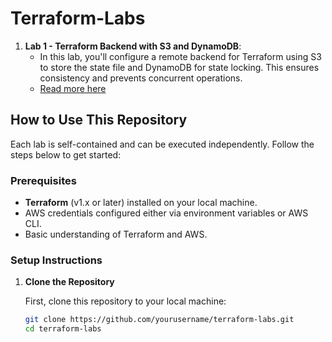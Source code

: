 # Terraform-Labs

1. **Lab 1 - Terraform Backend with S3 and DynamoDB**:
   - In this lab, you'll configure a remote backend for Terraform using S3 to store the state file and DynamoDB for state locking. This ensures consistency and prevents concurrent operations.
   - [Read more here](.Lab%1/README.md)


## How to Use This Repository

Each lab is self-contained and can be executed independently. Follow the steps below to get started:

### Prerequisites

- **Terraform** (v1.x or later) installed on your local machine.
- AWS credentials configured either via environment variables or AWS CLI.
- Basic understanding of Terraform and AWS.

### Setup Instructions

1. **Clone the Repository**

   First, clone this repository to your local machine:

   ```bash
   git clone https://github.com/yourusername/terraform-labs.git
   cd terraform-labs

